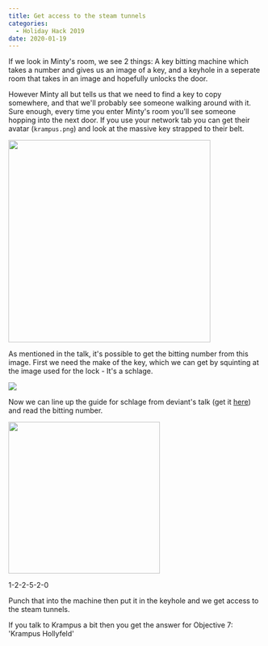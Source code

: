 ```yaml
---
title: Get access to the steam tunnels
categories:
  - Holiday Hack 2019
date: 2020-01-19
---
```


If we look in Minty's room, we see 2 things: A key bitting machine which takes a number and gives us an image of a key, and a keyhole in a seperate room that takes in an image and hopefully unlocks the door.

However Minty all but tells us that we need to find a key to copy somewhere, and that we'll probably see someone walking around with it. Sure enough, every time you enter Minty's room you'll see someone hopping into the next door. If you use your network tab you can get their avatar (`krampus.png`) and look at the massive key strapped to their belt.

<img src="img/krampus.png" height="400" aria-label="Krampus">

As mentioned in the talk, it's possible to get the bitting number from this image. First we need the make of the key, which we can get by squinting at the image used for the lock - It's a schlage.

<img src="img/keyhole.png" aria-label="The keyhole, which has schlage written on it">

Now we can line up the guide for schlage from deviant's talk (get it [here](https://github.com/deviantollam/decoding)) and read the bitting number.

<img src="img/overlayed.png" aria-label="The key overlayed with the guide" height="300">

1-2-2-5-2-0

Punch that into the machine then put it in the keyhole and we get access to the steam tunnels.

If you talk to Krampus a bit then you get the answer for Objective 7: 'Krampus Hollyfeld'